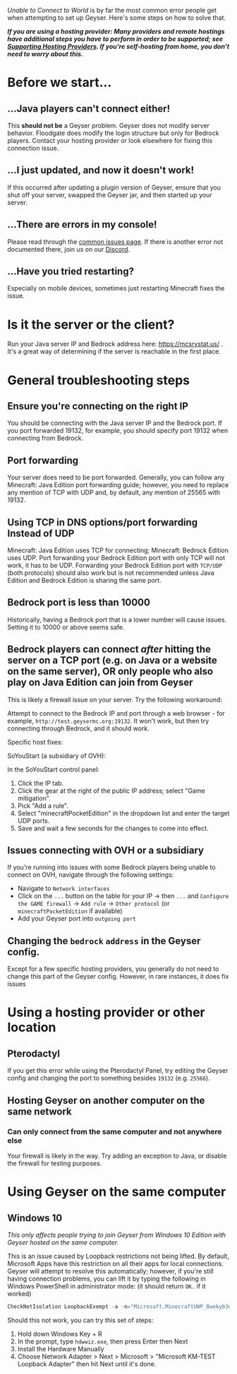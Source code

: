 *Unable to Connect to World* is by far the most common error people get when attempting to set up Geyser. Here's some steps on how to solve that.

**_If you are using a hosting provider: Many providers and remote hostings have additional steps you have to perform in order to be supported; see [Supporting Hosting Providers](https://github.com/GeyserMC/Geyser/wiki/Supported-Hosting-Providers). If you're self-hosting from home, you don't need to worry about this._**

# Before we start...

## ...Java players can't connect either!

This **should not be** a Geyser problem. Geyser does not modify server behavior. Floodgate does modify the login structure but only for Bedrock players. Contact your hosting provider or look elsewhere for fixing this connection issue.

## ...I just updated, and now it doesn't work!

If this occurred after updating a plugin version of Geyser, ensure that you shut off your server, swapped the Geyser jar, and then started up your server.

## ...There are errors in my console!

Please read through the [common issues page](https://github.com/GeyserMC/Geyser/wiki/Common-Issues). If there is another error not documented there, join us on our [Discord](https://discord.geysermc.org).

## ...Have you tried restarting?

Especially on mobile devices, sometimes just restarting Minecraft fixes the issue.

# Is it the server or the client?

Run your Java server IP and Bedrock address here: https://mcsrvstat.us/ . It's a great way of determining if the server is reachable in the first place.

# General troubleshooting steps

## Ensure you're connecting on the right IP

You should be connecting with the Java server IP and the Bedrock port. If you port forwarded 19132, for example, you should specify port 19132 when connecting from Bedrock.

## Port forwarding

Your server does need to be port forwarded. Generally, you can follow any Minecraft: Java Edition port forwarding guide; however, you need to replace any mention of TCP with UDP and, by default, any mention of 25565 with 19132.

## Using TCP in DNS options/port forwarding Instead of UDP

Minecraft: Java Edition uses TCP for connecting; Minecraft: Bedrock Edition uses UDP. Port forwarding your Bedrock Edition port with only TCP will not work, it has to be UDP. Forwarding your Bedrock Edition port with `TCP/UDP` (both protocols) should also work but is not recommended unless Java Edition and Bedrock Edition is sharing the same port.

## Bedrock port is less than 10000

Historically, having a Bedrock port that is a lower number will cause issues. Setting it to 10000 or above seems safe.

## Bedrock players can connect *after* hitting the server on a TCP port (e.g. on Java or a website on the same server), OR only people who also play on Java Edition can join from Geyser

This is likely a firewall issue on your server. Try the following workaround:

Attempt to connect to the Bedrock IP and port through a web browser - for example, `http://test.geysermc.org:19132`. It won't work, but then try connecting through Bedrock, and it should work.

Specific host fixes:

SoYouStart (a subsidiary of OVH):

In the SoYouStart control panel:
1. Click the IP tab.
2. Click the gear at the right of the public IP address; select "Game mitigation".
3. Pick "Add a rule".
4. Select "minecraftPocketEdition" in the dropdown list and enter the target UDP ports.
5. Save and wait a few seconds for the changes to come into effect.

## Issues connecting with OVH or a subsidiary

If you're running into issues with some Bedrock players being unable to connect on OVH, navigate through the following settings:

- Navigate to `Network interfaces` 
- Click on the `...` button on the table for your IP -> then `...` and `Configure the GAME firewall` -> `Add rule` -> `Other protocol` (or `minecraftPocketEdition` if available)
- Add your Geyser port into `outgoing port`

## Changing the `bedrock` `address` in the Geyser config.

Except for a few specific hosting providers, you generally do not need to change this part of the Geyser config. However, in rare instances, it does fix issues

# Using a hosting provider or other location

## Pterodactyl

If you get this error while using the Pterodactyl Panel, try editing the Geyser config and changing the port to something besides `19132` (e.g. `25566`).

## Hosting Geyser on another computer on the same network

### Can only connect from the same computer and not anywhere else

Your firewall is likely in the way. Try adding an exception to Java, or disable the firewall for testing purposes.

# Using Geyser on the same computer

## Windows 10

_This only affects people trying to join Geyser from Windows 10 Edition with Geyser hosted on the same computer._

This is an issue caused by Loopback restrictions not being lifted. By default, Microsoft Apps have this restriction on all their apps for local connections. Geyser will attempt to resolve this automatically; however, if you're still having connection problems, you can lift it by typing the following in Windows PowerShell in administrator mode: (it should return `OK.` if it worked)
```powershell
CheckNetIsolation LoopbackExempt -a -n="Microsoft.MinecraftUWP_8wekyb3d8bbwe"
```

Should this not work, you can try this set of steps:

1. Hold down Windows Key + R
2. In the prompt, type `hdwwiz.exe`, then press Enter then Next
3. Install the Hardware Manually
4. Choose Network Adapter > Next > Microsoft > "Microsoft KM-TEST Loopback Adapter" then hit Next until it's done.

